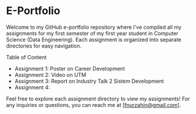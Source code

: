 # E-Portfolio
Welcome to my GitHub e-portfolio repository where I've compiled all my assignments for my first semester of my first year student in Computer Science (Data Engineering). 
Each assignment is organized into separate directories for easy navigation.

Table of Content
- Assignment 1: Poster on Career Development
- Assignment 2: Video on UTM
- Assignment 3: Report on Industry Talk 2 Sistem Development
- Assignment 4: 

Feel free to explore each assignment directory to view my assignments!
For any inquiries or questions, you can reach me at [fnurzahin@gmail.com].
